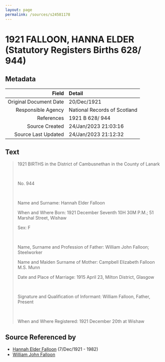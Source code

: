```yaml
---
layout: page
permalink: /sources/s24581178
---
```


# 1921 FALLOON, HANNA ELDER (Statutory Registers Births 628/ 944)

## Metadata
Field | Detail
---:|:---
Original Document Date | 20/Dec/1921
Responsible Agency | National Records of Scotland
References | 1921 B 628/ 944
Source Created | 24/Jan/2023 21:03:16
Source Last Updated | 24/Jan/2023 21:12:32

## Text

> 1921 BIRTHS in the District of Cambusnethan in the County of Lanark
>
> <br/>
>
> No. 944
>
> <br/>
>
> Name and Surname: Hannah Elder Falloon
>
> When and Where Born: 1921 December Seventh 10H 30M P.M.; 51 Marshal Street, Wishaw
>
> Sex: F
>
> <br/>
>
> Name, Surname and Profession of Father: William John Falloon; Steelworker
>
> Name and Maiden Surname of Mother: Campbell Elizabeth Falloon M.S. Munn
>
> Date and Place of Marriage: 1915 April 23, Milton District, Glasgow
>
> <br/>
>
> Signature and Qualification of Informant: William Falloon, Father, Present
>
> <br/>
>
> When and Where Registered: 1921 December 20th at Wishaw
>

## Source Referenced by

* [Hannah Elder Falloon](../people/@97706646@-hannah-elder-falloon-b1921-12-7-d1982.md) (7/Dec/1921 - 1982)
* [William John Falloon](../people/@14463787@-william-john-falloon-b-d.md)

